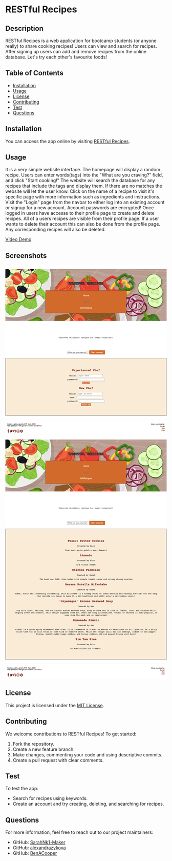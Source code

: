
  # RESTful Recipes
    
  ## Description
  RESTful Recipes is a web application for bootcamp students (or anyone really) to share cooking recipes! Users can view and search for recipes. After signing up users can add and remove recipes from the online database. Let's try each other's favourite foods!
   

  ## Table of Contents
  - [Installation](#installation)
  - [Usage](#usage) 
  - [License](#license)
  - [Contributing](#contributing)
  - [Test](#test)
  - [Questions](#questions)

    
  ## Installation
  You can access the app online by visiting [RESTful Recipes](https://restfull-recipes-dfa9a18750bf.herokuapp.com/).
    
  ## Usage
  It is a very simple website interface. The homepage will display a random recipe. Users can enter words(tags) into the "What are you craving?" field, and click "Start cooking!" The website will search the database for any recipes that include the tags and display them. If there are no matches the website will let the user know. Click on the name of a recipe to visit it's specific page with more information such as ingredients and instructions. Visit the "Login" page from the navbar to either log into an existing account or signup for a new account. Account passwords are encrypted! Once logged in users have accesse to their profile page to create and delete recipes. All of a users recipes are visible from their profile page. If a user wants to delete their account this can also be done from the profile page. Any corresponding recipes will also be deleted.
  
  [Video Demo](https://drive.google.com/file/d/1DkhnDlt3WpXi3Tx-Wx1fk-NN7v6Mei8z/view)

  ## Screenshots
  ![screenshot1](public/images/restfull-recipes-img.png)
   ![screenshot2](public/images/restfull-recipes-scrshoot.png)

  ## License
  This project is licensed under the [MIT License](https://choosealicense.com/licenses/mit/).
    
  ## Contributing
  We welcome contributions to RESTful Recipes! To get started:

  1. Fork the repository.
  2. Create a new feature branch.
  3. Make changes, commenting your code and using descriptive commits.
  4. Create a pull request with clear comments.
    
  ## Test
  To test the app:

  - Search for recipes using keywords.
  - Create an account and try creating, deleting, and searching for recipes.
    
  ## Questions
  For more information, feel free to reach out to our project maintainers:

  - GitHub: [SarahNk1-Maker](https://github.com/SarahNk1-Maker)
  - GitHub: [alexandrazykova](https://github.com/alexandrazykova)
  - GitHub: [BenACooper](https://github.com/BenACooper)
  
